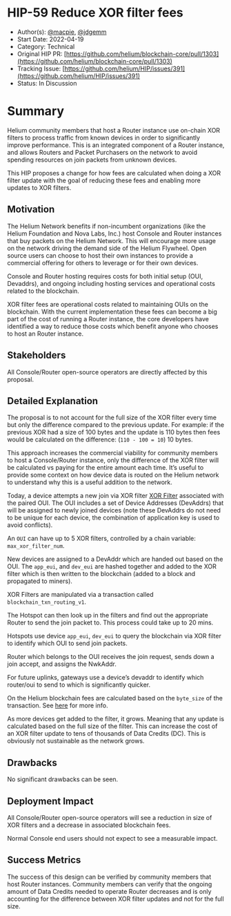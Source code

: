 # HIP-59 Reduce XOR filter fees

- Author(s): [@macpie](https://github.com/macpie), [@jdgemm](https://github.com/jdgemm)
- Start Date: 2022-04-19
- Category: Technical
- Original HIP PR: [https://github.com/helium/blockchain-core/pull/1303](https://github.com/helium/blockchain-core/pull/1303)
- Tracking Issue: [https://github.com/helium/HIP/issues/391](https://github.com/helium/HIP/issues/391)
- Status: In Discussion

# Summary

Helium community members that host a Router instance use on-chain XOR filters to  process traffic from known devices in order to  significantly improve performance. This is an integrated component of a Router instance, and allows Routers and Packet Purchasers on the network to avoid spending resources on join packets from unknown devices. 

This HIP proposes a change for how fees are calculated when doing a XOR filter update with the goal of reducing these fees and enabling more updates to XOR filters.

## Motivation

The Helium Network benefits if non-incumbent organizations (like the Helium Foundation and Nova Labs, Inc.) host Console and Router instances that buy packets on the Helium Network. This will encourage more usage on the network driving the demand side of the Helium Flywheel. Open source users can choose to host their own instances to provide a commercial offering for others to leverage or for their own devices.

Console and Router hosting requires costs for both initial setup (OUI, Devaddrs), and ongoing including hosting services and operational costs related to the blockchain. 

XOR filter fees are operational costs related to maintaining OUIs on the blockchain. With the current implementation these fees can become a big part of the cost of running a Router instance, the core developers have identified a way to reduce those costs which benefit anyone who chooses to host an Router instance.

## Stakeholders

All Console/Router open-source operators are directly affected by this proposal. 

## Detailed Explanation

The proposal is to not account for the full size of the XOR filter every time but only the difference compared to the previous update. For example: if the previous XOR had a size of 100 bytes and the update is 110 bytes then fees would be calculated on the difference: (`110 - 100 = 10`) 10 bytes.

This approach increases the commercial viability for community members to host a Console/Router instance, only the difference of the XOR filter will be calculated vs paying for the entire amount each time.
It’s useful to provide some context on how device data is routed on the Helium network to understand why this is a useful addition to the network. 

Today, a device attempts a new join via XOR filter  [XOR Filter](https://github.com/mpope9/exor_filter) associated with the paired OUI. The OUI includes a set of Device Addresses (DevAddrs) that will be assigned to newly joined devices (note these DevAddrs do not need to be unique for each device, the combination of application key is used to avoid conflicts).

An `OUI` can have up to 5 XOR filters, controlled by a chain variable: `max_xor_filter_num`.

New devices are assigned to a DevAddr which are handed out based on the OUI. The `app_eui`, and `dev_eui` are hashed together and added to the XOR filter which is then written to the blockchain (added to a block and propagated to miners). 

XOR Filters are manipulated via a transaction called `blockchain_txn_routing_v1`.

The Hotspot can then look up in the filters and find out the appropriate Router to send the join packet to. This process could take up to 20 mins.

Hotspots use device `app_eui`, `dev_eui` to query the blockchain via XOR filter to identify which OUI to send join packets.

Router which belongs to the OUI receives the  join request, sends down a join accept, and assigns the NwkAddr.

For future uplinks, gateways use a device’s devaddr to identify which router/oui to send to which is significantly quicker.

On the Helium blockchain fees are calculated based on the `byte_size` of the transaction. See [here](https://github.com/helium/blockchain-core/blob/master/include/blockchain_txn_fees.hrl) for more info.

As more devices get added to the filter, it grows. Meaning that any update is calculated based on the full size of the filter. This can increase the cost of an XOR filter update to tens of thousands of Data Credits (DC). This is obviously not sustainable as the network grows.


## Drawbacks

No significant drawbacks can be seen.

## Deployment Impact

All Console/Router open-source operators will see a reduction in size of XOR filters and a decrease in associated blockchain fees.

Normal Console end users should not expect to see a measurable impact.

## Success Metrics

The success of this design can be verified by community members that host Router instances. Community members can verify that the ongoing amount of Data Credits needed to operate Router decreases and is only accounting for the difference between XOR filter updates and not for the full size.
